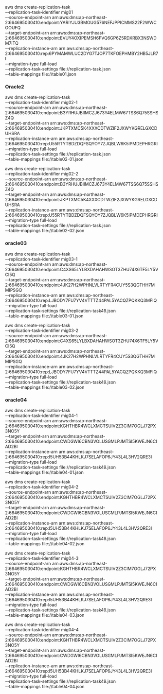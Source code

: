 aws dms create-replication-task \
--replication-task-identifier mig01 \
--source-endpoint-arn arn:aws:dms:ap-northeast-2:664695030410:endpoint:YARIYJU3BMOUG576NEFJPPICMMS22F2WWCOOUFQ \
--target-endpoint-arn arn:aws:dms:ap-northeast-2:664695030410:endpoint:EVUY4OXIPEMSH6FVQ6GP6Z5RDXRBX3NSWDM7ITQ \
--replication-instance-arn arn:aws:dms:ap-northeast-2:664695030410:rep:6PYMAMWLUC2DYG7TJOP7TKFOEPHMBY2HB5JLR7I \
--migration-type full-load \
--replication-task-settings file://replication-task.json \
--table-mappings file://table01.json

### Oracle2

aws dms create-replication-task \
--replication-task-identifier mig02-1 \
--source-endpoint-arn arn:aws:dms:ap-northeast-2:664695030410:endpoint:B3YRHUJBIIMCZJ673Y4ELMW67TSS6Q75SSHSZ4Q \
--target-endpoint-arn arn:aws:dms:ap-northeast-2:664695030410:endpoint:JKPTXMC5K4XXXCDTWZIF2JXWYKGRELGXCDUHSRA \
--replication-instance-arn arn:aws:dms:ap-northeast-2:664695030410:rep:U55RTYTBDZDQFSQYOY7ZJQBLW6K5IPMDEPHRGRI \
--migration-type full-load \
--replication-task-settings file://replication-task.json \
--table-mappings file://table02-01.json

aws dms create-replication-task \
--replication-task-identifier mig02-2 \
--source-endpoint-arn arn:aws:dms:ap-northeast-2:664695030410:endpoint:B3YRHUJBIIMCZJ673Y4ELMW67TSS6Q75SSHSZ4Q \
--target-endpoint-arn arn:aws:dms:ap-northeast-2:664695030410:endpoint:JKPTXMC5K4XXXCDTWZIF2JXWYKGRELGXCDUHSRA \
--replication-instance-arn arn:aws:dms:ap-northeast-2:664695030410:rep:U55RTYTBDZDQFSQYOY7ZJQBLW6K5IPMDEPHRGRI \
--migration-type full-load \
--replication-task-settings file://replication-task.json \
--table-mappings file://table02-02.json

### oracle03

aws dms create-replication-task \
--replication-task-identifier mig03-1 \
--source-endpoint-arn arn:aws:dms:ap-northeast-2:664695030410:endpoint:C4XS65LYLBXDAHAHWSOT3ZHU74X6TF5LY5VCI5Q \
--target-endpoint-arn arn:aws:dms:ap-northeast-2:664695030410:endpoint:4JK27H2WPHNLVLRTYFR4CUY5S3QGTHH7MMIPSGQ \
--replication-instance-arn arn:aws:dms:ap-northeast-2:664695030410:rep:LJBODY7FU7YV4VTTTZ44PAL5YACQZPQKKQ3MFIQ \
--migration-type full-load \
--replication-task-settings file://replication-task49.json \
--table-mappings file://table03-01.json

aws dms create-replication-task \
--replication-task-identifier mig03-2 \
--source-endpoint-arn arn:aws:dms:ap-northeast-2:664695030410:endpoint:C4XS65LYLBXDAHAHWSOT3ZHU74X6TF5LY5VCI5Q \
--target-endpoint-arn arn:aws:dms:ap-northeast-2:664695030410:endpoint:4JK27H2WPHNLVLRTYFR4CUY5S3QGTHH7MMIPSGQ \
--replication-instance-arn arn:aws:dms:ap-northeast-2:664695030410:rep:LJBODY7FU7YV4VTTTZ44PAL5YACQZPQKKQ3MFIQ \
--migration-type full-load \
--replication-task-settings file://replication-task49.json \
--table-mappings file://table03-02.json

### oracle04

aws dms create-replication-task \
--replication-task-identifier mig04-1 \
--source-endpoint-arn arn:aws:dms:ap-northeast-2:664695030410:endpoint:KGHTHBR4WCLXMCTSUIV2Z3CIM7OGLJ72PX3NO5Y \
--target-endpoint-arn arn:aws:dms:ap-northeast-2:664695030410:endpoint:CWDGWI6CBN3VOLUSGMLPJMTSI5KWEJN6CIAD2BI \
--replication-instance-arn arn:aws:dms:ap-northeast-2:664695030410:rep:I5UH53B44KHLKJ7SELAFOP6JY43L4L3HV2QRE3I \
--migration-type full-load \
--replication-task-settings file://replication-task49.json \
--table-mappings file://table04-01.json

aws dms create-replication-task \
--replication-task-identifier mig04-2 \
--source-endpoint-arn arn:aws:dms:ap-northeast-2:664695030410:endpoint:KGHTHBR4WCLXMCTSUIV2Z3CIM7OGLJ72PX3NO5Y \
--target-endpoint-arn arn:aws:dms:ap-northeast-2:664695030410:endpoint:CWDGWI6CBN3VOLUSGMLPJMTSI5KWEJN6CIAD2BI \
--replication-instance-arn arn:aws:dms:ap-northeast-2:664695030410:rep:I5UH53B44KHLKJ7SELAFOP6JY43L4L3HV2QRE3I \
--migration-type full-load \
--replication-task-settings file://replication-task49.json \
--table-mappings file://table04-02.json

aws dms create-replication-task \
--replication-task-identifier mig04-3 \
--source-endpoint-arn arn:aws:dms:ap-northeast-2:664695030410:endpoint:KGHTHBR4WCLXMCTSUIV2Z3CIM7OGLJ72PX3NO5Y \
--target-endpoint-arn arn:aws:dms:ap-northeast-2:664695030410:endpoint:CWDGWI6CBN3VOLUSGMLPJMTSI5KWEJN6CIAD2BI \
--replication-instance-arn arn:aws:dms:ap-northeast-2:664695030410:rep:I5UH53B44KHLKJ7SELAFOP6JY43L4L3HV2QRE3I \
--migration-type full-load \
--replication-task-settings file://replication-task49.json \
--table-mappings file://table04-03.json

aws dms create-replication-task \
--replication-task-identifier mig04-4 \
--source-endpoint-arn arn:aws:dms:ap-northeast-2:664695030410:endpoint:KGHTHBR4WCLXMCTSUIV2Z3CIM7OGLJ72PX3NO5Y \
--target-endpoint-arn arn:aws:dms:ap-northeast-2:664695030410:endpoint:CWDGWI6CBN3VOLUSGMLPJMTSI5KWEJN6CIAD2BI \
--replication-instance-arn arn:aws:dms:ap-northeast-2:664695030410:rep:I5UH53B44KHLKJ7SELAFOP6JY43L4L3HV2QRE3I \
--migration-type full-load \
--replication-task-settings file://replication-task49.json \
--table-mappings file://table04-04.json
